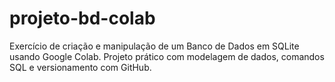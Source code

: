 # projeto-bd-colab
Exercício de criação e manipulação de um Banco de Dados em SQLite usando Google Colab. Projeto prático com modelagem de dados, comandos SQL e versionamento com GitHub.
